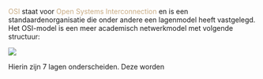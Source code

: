 <span style="color:#c8ab83;">OSI</span> staat voor <span style="color:#c8ab83;">Open Systems Interconnection</span> en is een standaardenorganisatie die onder andere een lagenmodel heeft vastgelegd. Het OSI-model is een meer academisch netwerkmodel met volgende structuur:

![](https://3283203901-files.gitbook.io/~/files/v0/b/gitbook-x-prod.appspot.com/o/spaces%2FKrXKbRoPmGxyrXNQktCY%2Fuploads%2Fgit-blob-afbcb3cc99d2d5d40b06d04425daf1fe02d28513%2Fosi.svg?alt=media)

Hierin zijn 7 lagen onderscheiden. Deze worden 
